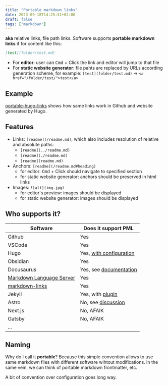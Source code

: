 ```yaml
---
title: "Portable markdown links"
date: 2023-09-18T14:25:51+02:00
draft: false
tags: ["markdown"]
---
```


**aka** relative links, file path links. Software supports **portable markdown links** if for content like this:

```md
[test](folder/test.md)
```

- For **editor**: user can <kbd>Cmd</kbd> + Click the link and editor will jump to that file
- For **static website generator**: file pahts are replaced by URLs according generation scheme, for example: `[test](folder/test.md)` → `<a href="/folder/test/">test</a>`

## Example

[portable-hugo-links](https://github.com/bep/portable-hugo-links) shows how same links work in Github and website generated by Hugo.

## Features

- Links: `[readme](/readme.md)`, which also includes resolution of relative and absolute paths:
  - `[readme](../readme.md)`
  - `[readme](./readme.md)`
  - `[readme](readme.md)`
- Anchors: `[readme](/readme.md#heading)`
  - for editor: <kbd>Cmd</kbd> + Click should navigate to specified section
  - for static website generator: anchors should be preserved in html links
- Images: `![alt](img.jpg)`
  - for editor's preview: images should be displayed
  - for static website generator: images should be displayed

## Who supports it?

| Software                                                                                                               | Does it support PML                                                          |
| ---------------------------------------------------------------------------------------------------------------------- | ---------------------------------------------------------------------------- |
| Github                                                                                                                 | Yes                                                                          |
| VSCode                                                                                                                 | Yes                                                                          |
| Hugo                                                                                                                   | Yes, [with configuration](https://github.com/bep/portable-hugo-links)        |
| Obsidian                                                                                                               | Yes                                                                          |
| Docusaurus                                                                                                             | Yes, see [documentation](https://docusaurus.io/docs/markdown-features/links) |
| [Markdown Language Server](https://github.com/microsoft/vscode/tree/main/extensions/markdown-language-features/server) | Yes                                                                          |
| [markdown-links](https://github.com/tchayen/markdown-links)                                                            | Yes                                                                          |
| Jekyll                                                                                                                 | Yes, with [plugin](https://github.com/benbalter/jekyll-relative-links)       |
| Astro                                                                                                                  | No, see [discussion](https://github.com/withastro/roadmap/discussions/424)   |
| Next.js                                                                                                                | No, AFAIK                                                                    |
| Gatsby                                                                                                                 | No, AFAIK                                                                    |
| ...                                                                                                                    |                                                                              |

## Naming

Why do I call it **portable**? Because this simple convention allows to use same markdown files with different software wihtout modifications. In the same vein, we can think of portable markdown frontmatter, etc.

A bit of convention over configuration goes long way.
